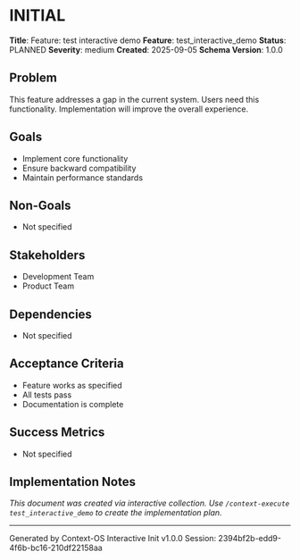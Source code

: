 # INITIAL

**Title**: Feature: test interactive demo
**Feature**: test_interactive_demo
**Status**: PLANNED
**Severity**: medium
**Created**: 2025-09-05
**Schema Version**: 1.0.0

## Problem

This feature addresses a gap in the current system. Users need this functionality. Implementation will improve the overall experience.

## Goals

- Implement core functionality
- Ensure backward compatibility
- Maintain performance standards

## Non-Goals

- Not specified

## Stakeholders

- Development Team
- Product Team

## Dependencies

- Not specified

## Acceptance Criteria

- Feature works as specified
- All tests pass
- Documentation is complete

## Success Metrics

- Not specified

## Implementation Notes

_This document was created via interactive collection. Use `/context-execute test_interactive_demo` to create the implementation plan._

---
Generated by Context-OS Interactive Init v1.0.0
Session: 2394bf2b-edd9-4f6b-bc16-210df22158aa